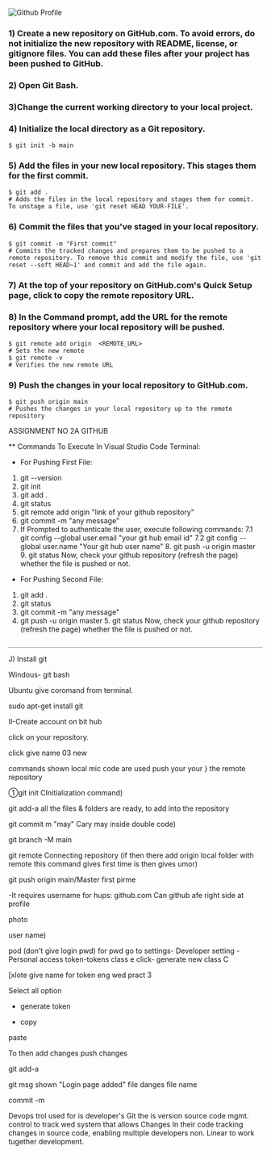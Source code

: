 
![Github Profile](Screenshot.PNG)

### 1) Create a new repository on GitHub.com. To avoid errors, do not initialize the new repository with README, license, or gitignore files. You can add these files after your project has been pushed to GitHub.

### 2) Open Git Bash.

### 3)Change the current working directory to your local project.

### 4) Initialize the local directory as a Git repository.
	
	$ git init -b main
  
### 5) Add the files in your new local repository. This stages them for the first commit.
    $ git add .
    # Adds the files in the local repository and stages them for commit. To unstage a file, use 'git reset HEAD YOUR-FILE'.

### 6) Commit the files that you've staged in your local repository.
    $ git commit -m "First commit"
    # Commits the tracked changes and prepares them to be pushed to a remote repository. To remove this commit and modify the file, use 'git reset --soft HEAD~1' and commit and add the file again.


### 7) At the top of your repository on GitHub.com's Quick Setup page, click  to copy the remote repository URL.

### 8) In the Command prompt, add the URL for the remote repository where your local repository will be pushed.
    $ git remote add origin  <REMOTE_URL> 
    # Sets the new remote
    $ git remote -v
    # Verifies the new remote URL
    
### 9) Push the changes in your local repository to GitHub.com.
    $ git push origin main
    # Pushes the changes in your local repository up to the remote repository


ASSIGNMENT NO 2A GITHUB

** Commands To Execute In Visual Studio Code Terminal:
 - For Pushing First File:
  1. git --version
  2. git init
  3. git add .
  4. git status
  5. git remote add origin "link of your github repository"
  6. git commit -m "any message"
  7. If Prompted to authenticate the user, execute following commands:
   7.1 git config --global user.email "your git hub email id"
     7.2 git config --global user.name "Your git hub user name"
    8. git push -u origin master
    9. git status
    Now, check your github repository (refresh the page) whether the file is pushed or not.

 - For Pushing Second File:
  1. git add .
  2. git status
  3. git commit -m "any message"
  4. git push -u origin master
    5. git status
    Now, check your github repository (refresh the page)  whether the file is pushed or not.


    __________________________________________________________________________________________________________
   J) Install git

Windous- git bash

Ubuntu give coromand from terminal.

sudo apt-get install git

Ⅱ-Create account on bit hub

click on your repository.

click give name 03 new

commands shown local mic code are used push your your } the remote repository

①git init CInitialization command)

git add-a all the files & folders are ready, to add into the repository

git commit m "may" Cary may inside double code)

git branch -M main

git remote Connecting repository (if then there add origin local folder with remote this command gives first time is then gives umor)

git push origin main/Master first pirme

-It requires username for hups: github.com Can github afe right side at profile

photo

user name)

pod (don't give login pwd) for pwd go to settings- Developer setting - Personal access token-tokens class e click- generate new class C

[xlote give name for token eng wed pract 3

Select all option

- generate token

- copy

paste

To then add changes push changes

git add-a

git msg shown "Login page added" file danges file name

commit -m

Devops trol used for is developer's Git the is version source code mgmt. control to track wed system that allows Changes In their code tracking changes in source code, enabling multiple developers non. Linear to work tugether development.